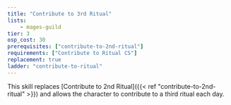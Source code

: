 ```yaml
---
title: "Contribute to 3rd Ritual"
lists:
    - mages-guild
tier: 3
osp_cost: 30
prerequisites: ["contribute-to-2nd-ritual"]
requirements: ["Contribute to Ritual CS"]
replacement: true
ladder: "contribute-to-ritual"
---
```

This skill replaces [Contribute to 2nd Ritual]({{< ref "contribute-to-2nd-ritual" >}}) and allows the character to contribute to a third ritual each day.